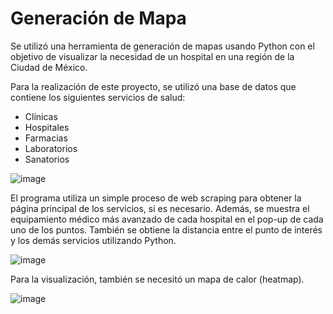 # Generación de Mapa

Se utilizó una herramienta de generación de mapas usando Python con el objetivo de visualizar la necesidad de un hospital en una región de la Ciudad de México.

Para la realización de este proyecto, se utilizó una base de datos que contiene los siguientes servicios de salud:

- Clínicas
- Hospitales
- Farmacias
- Laboratorios
- Sanatorios

![image](https://github.com/FernandoMoralesM01/Genrador_de_mapa/assets/94548980/17842980-8378-404a-9721-0b6c00608c76)

El programa utiliza un simple proceso de web scraping para obtener la página principal de los servicios, si es necesario. Además, se muestra el equipamiento médico más avanzado de cada hospital en el pop-up de cada uno de los puntos. También se obtiene la distancia entre el punto de interés y los demás servicios utilizando Python.

![image](https://github.com/FernandoMoralesM01/Genrador_de_mapa/assets/94548980/8435fb1d-116e-4dc7-b2e8-5e034497cfd5)

Para la visualización, también se necesitó un mapa de calor (heatmap).

![image](https://github.com/FernandoMoralesM01/Genrador_de_mapa/assets/94548980/9892ca61-2aad-4f6c-92a3-afedca06e9e0)
